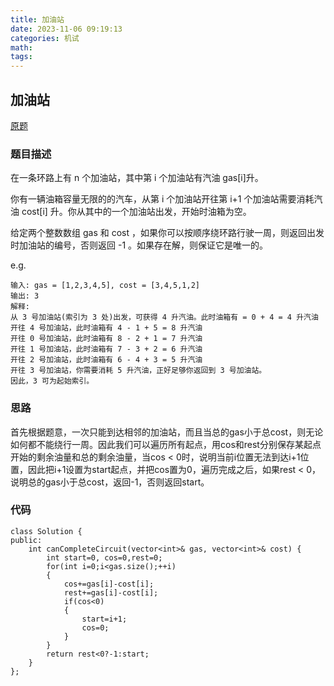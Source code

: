 ```yaml
---
title: 加油站
date: 2023-11-06 09:19:13
categories: 机试
math:
tags:
---
```

## 加油站
[原题](https://leetcode.cn/problems/gas-station/description/?envType=study-plan-v2&envId=top-interview-150)

### 题目描述
在一条环路上有 n 个加油站，其中第 i 个加油站有汽油 gas[i]升。

你有一辆油箱容量无限的的汽车，从第 i 个加油站开往第 i+1 个加油站需要消耗汽油 cost[i] 升。你从其中的一个加油站出发，开始时油箱为空。

给定两个整数数组 gas 和 cost ，如果你可以按顺序绕环路行驶一周，则返回出发时加油站的编号，否则返回 -1 。如果存在解，则保证它是唯一的。


e.g.
```
输入: gas = [1,2,3,4,5], cost = [3,4,5,1,2]
输出: 3
解释:
从 3 号加油站(索引为 3 处)出发，可获得 4 升汽油。此时油箱有 = 0 + 4 = 4 升汽油
开往 4 号加油站，此时油箱有 4 - 1 + 5 = 8 升汽油
开往 0 号加油站，此时油箱有 8 - 2 + 1 = 7 升汽油
开往 1 号加油站，此时油箱有 7 - 3 + 2 = 6 升汽油
开往 2 号加油站，此时油箱有 6 - 4 + 3 = 5 升汽油
开往 3 号加油站，你需要消耗 5 升汽油，正好足够你返回到 3 号加油站。
因此，3 可为起始索引。
```
### 思路
首先根据题意，一次只能到达相邻的加油站，而且当总的gas小于总cost，则无论如何都不能绕行一周。因此我们可以遍历所有起点，用cos和rest分别保存某起点开始的剩余油量和总的剩余油量，当cos < 0时，说明当前i位置无法到达i+1位置，因此把i+1设置为start起点，并把cos置为0，遍历完成之后，如果rest < 0，说明总的gas小于总cost，返回-1，否则返回start。
### 代码
```
class Solution {
public:
    int canCompleteCircuit(vector<int>& gas, vector<int>& cost) {
        int start=0, cos=0,rest=0;
        for(int i=0;i<gas.size();++i)
        {
            cos+=gas[i]-cost[i];
            rest+=gas[i]-cost[i];
            if(cos<0)
            {
                start=i+1;
                cos=0;
            }
        }
        return rest<0?-1:start;
    }
};
```